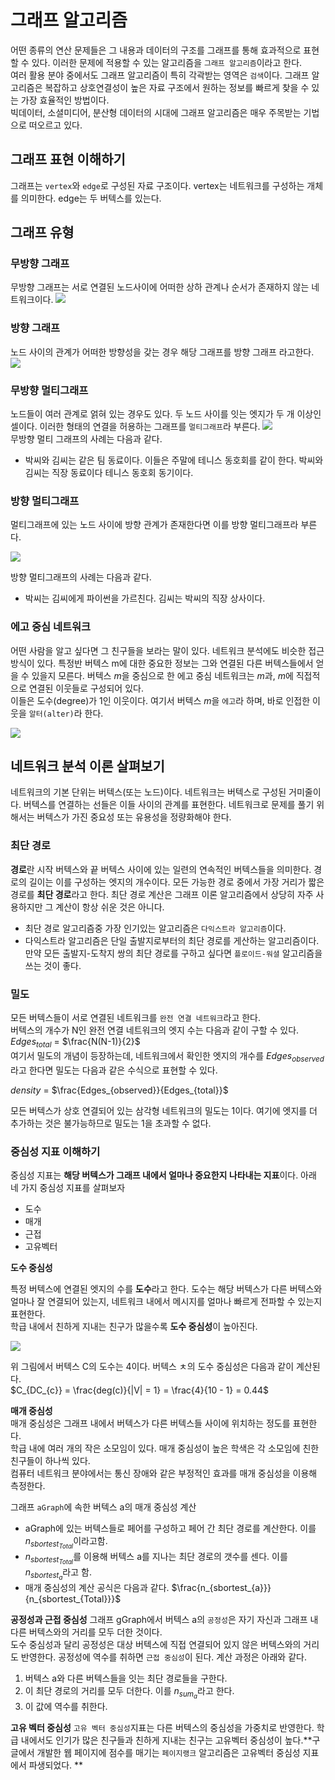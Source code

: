 # 그래프 알고리즘
어떤 종류의 연산 문제들은 그 내용과 데이터의 구조를 그래프를 통해 효과적으로 표현할 수 있다. 이러한 문제에 적용할 수 있는 알고리즘을 `그래프 알고리즘`이라고 한다.   
여러 활용 분야 중에서도 그래프 알고리즘이 특히 각곽받는 영역은 `검색`이다.   그래프 알고리즘은 복잡하고 상호연결성이 높은 자료 구조에서 원하는 정보를 빠르게 찾을 수 있는 가장 효율적인 방법이다.  
빅데이터, 소셜미디어, 분산형 데이터의 시대에 그래프 알고리즘은 매우 주목받는 기법으로 떠오르고 있다.  


## 그래프 표현 이해하기  
그래프는 `vertex`와 `edge`로 구성된 자료 구조이다.  vertex는 네트워크를 구성하는 개체를 의미한다. edge는 두 버텍스를 있는다.   
## 그래프 유형
### 무방향 그래프
무방향 그래프는 서로 연결된 노드사이에 어떠한 상하 관계나 순서가 존재하지 않는 네트워크이다. 
![](images/img5_1.png)  


### 방향 그래프
노드 사이의 관계가 어떠한 방향성을 갖는 경우 해당 그래프를 방향 그래프 라고한다.  
![](images/img5_2.png)  

### 무방향 멀티그래프
노드들이 여러 관계로 얽혀 있는 경우도 있다. 두 노드 사이를 잇는 엣지가 두 개 이상인 셀이다. 이러한 형태의 연결을 허용하는 그래프를 `멀티그래프`라 부른다.
![](images/img5_3.png)  
무방향 멀티 그래프의 사례는 다음과 같다.
- 박씨와 김씨는 같은 팀 동료이다. 이들은 주말에 테니스 동호회를 같이 한다. 박씨와 김씨는 직장 동료이다 테니스 동호회 동기이다.  

### 방향 멀티그래프 
멀티그래프에 있는 노드 사이에 방향 관계가 존재한다면 이를 방향 멀티그래프라 부른다.  

![](images/img5_4.png) 

방향 멀티그래프의 사례는 다음과 같다. 
- 박씨는 김씨에게 파이썬을 가르친다. 김씨는 박씨의 직장 상사이다.


### 에고 중심 네트워크
어떤 사람을 알고 싶다면 그 친구들을 보라는 말이 있다. 네트워크 분석에도 비슷한 접근 방식이 있다. 특정반 버텍스 m에 대한 중요한 정보는 그와 연결된 다른 버텍스들에서 얻을 수 있을지 모른다. 버텍스 $m$을 중심으로 한 에고 중심 네트워크는 $m$과, $m$에 직접적으로 연결된 이웃들로 구성되어 있다.  
이들은 도수(degree)가 1인 이웃이다. 여기서 버텍스 $m$을 `에고`라 하며, 바로 인접한 이웃을 `알터(alter)`라 한다. 

![](images/img5_5.png) 

## 네트워크 분석 이론 살펴보기

네트워크의 기본 단위는 버텍스(또는 노드)이다. 네트워크는 버텍스로 구성된 거미줄이다. 버텍스를 연결하는 선들은 이들 사이의 관계를 표현한다. 네트워크로 문제를 풀기 위해서는 버텍스가 가진 중요성 또는 유용성을 정량화해야 한다.  

### 최단 경로
**경로**란 시작 버텍스와 끝 버텍스 사이에 있는 일련의 연속적인 버텍스들을 의미한다. 경로의 길이는 이를 구성하는 엣지의 개수이다. 모든 가능한 경로 중에서 가장 거리가 짧은 경로를 **최단 경로**라고 한다. 최단 경로 계산은 그래프 이론 알고리즘에서 상당히 자주 사용하지만 그 계산이 항상 쉬운 것은 아니다.  
- 최단 경로 알고리즘중 가장 인기있는 알고리즘은 `다익스트라 알고리즘`이다. 
- 다익스트라 알고리즘은 단일 출발지로부터의 최단 경로를 게산하는 알고리즘이다. 만약 모든 출발지-도착지 쌍의 최단 경로를 구하고 싶다면 `플로이드-워셜` 알고리즘을 쓰는 것이 좋다.  

### 밀도
모든 버텍스들이 서로 연결된 네트워크를 `완전 연결 네트워크`라고 한다.  
버텍스의 개수가 N인 완전 연결 네트워크의 엣지 수는 다음과 같이 구할 수 있다.  
$Edges_{total}$ = $\frac{N(N-1)}{2}$   
여기서 밀도의 개념이 등장하는데, 네트워크에서 확인한 엣지의 개수를 $Edges_{observed}$라고 한다면 밀도는 다음과 같은 수식으로 표현할 수 있다.   

$density$ = $\frac{Edges_{observed}}{Edges_{total}}$   

모든 버텍스가 상호 연결되어 있는 삼각형 네트워크의 밀도는 1이다. 여기에 엣지를 더 추가하는 것은 불가능하므로 밀도는 1을 초과할 수 없다.   

### 중심성 지표 이해하기

중심성 지표는 **해당 버텍스가 그래프 내에서 얼마나 중요한지 나타내는 지표**이다. 아래 네 가지 중심성 지표를 살펴보자 
- 도수
- 매개
- 근접
- 고유벡터

**도수 중심성**   

특정 버텍스에 연결된 엣지의 수를 **도수**라고 한다. 도수는 해당 버텍스가 다른 버텍스와 얼마나 잘 연결되어 있는지, 네트워크 내에서 메시지를 얼마나 빠르게 전파할 수 있는지 표현한다.  
학급 내에서 친하게 지내는 친구가 많을수록 **도수 중심성**이 높아진다.  

![](images/img5_6.png) 

위 그림에서 버텍스 C의 도수는 4이다. 버텍스 ㅊ의 도수 중심성은 다음과 같이 계산된다.    
$C_{DC_{c}} = \frac{deg(c)}{|V| = 1} = \frac{4}{10 - 1} = 0.44$  

**매개 중심성**  
매개 중심성은 그래프 내에서 버텍스가 다른 버텍스들 사이에 위치하는 정도를 표현한다.  
학급 내에 여러 개의 작은 소모임이 있다. 매개 중심성이 높은 학색은 각 소모임에 친한 친구들이 하나씩 있다.  
컴퓨터 네트워크 분야에서는 통신 장애와 같은 부정적인 효과를 매개 중심성을 이용해 측정한다.  

그래프 `aGraph`에 속한 버텍스 a의 매개 중심성 계산
- aGraph에 있는 버텍스들로 페어를 구성하고 페어 간 최단 경로를 계산한다. 이를 $n_{sbortest_{Total}}$이라고함.
- $n_{sbortest_{Total}}$를 이용해 버텍스 a를 지나는 최단 경로의 갯수를 센다. 이를 $n_{sbortest_{a}}$라고 함. 
- 매개 중심성의 계산 공식은 다음과 같다. $\frac{n_{sbortest_{a}}}{n_{sbortest_{Total}}}$  

**공정성과 근접 중심성**
그래프 gGraph에서 버텍스 a의 `공정성`은 자기 자신과 그래프 내 다른 버텍스와의 거리를 모두 더한 것이다.  
도수 중심성과 달리 공정성은 대상 버텍스에 직접 연결되어 있지 않은 버텍스와의 거리도 반영한다. 공정성에 역수를 취하면 `근접 중심성`이 된다.  계산 과정은 아래와 같다.  
1. 버텍스 a와 다른 버텍스들을 잇는 최단 경로들을 구한다.
2. 이 최단 경로의 거리를 모두 더한다. 이를 $n_{sum}_{a}$라고 한다. 
3. 이 값에 역수를 취한다.  

**고유 벡터 중심성**
`고유 벡터 중심성`지표는 다른 버텍스의 중심성을 가중치로 반영한다. 학급 내에서도 인기가 많은 친구들과 친하게 지내는 친구는 고유벡터 중심성이 높다.**구글에서 개발한 웹 페이지에 점수를 매기는 `페이지랭크` 알고리즘은 고유벡터 중심성 지표에서 파생되었다. **